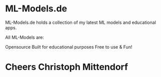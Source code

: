 # ML-Models.de

ML-Models.de holds a collection of my latest ML models and educational apps.

All ML-Models are:

Opensource
Built for educational purposes
Free to use
& Fun!
# Cheers Christoph Mittendorf
